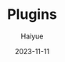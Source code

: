 ---
title: 07. Plugins
date: 2023-11-11
icon: circle-dot
author: Haiyue
category:
  - VUE
tag:
  - skills
star: false
sticky: false
---